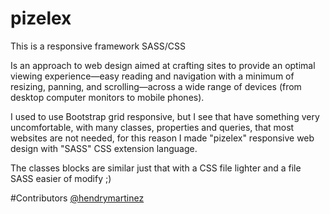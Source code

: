 # pizelex
This is a responsive framework SASS/CSS

Is an approach to web design aimed at crafting sites to provide an optimal viewing experience—easy reading and navigation with a minimum of resizing, panning, and scrolling—across a wide range of devices (from desktop computer monitors to mobile phones).

I used to use Bootstrap grid responsive, but I see that have something very uncomfortable, with many classes, properties and queries, that most websites are not needed, for this reason I made "pizelex" responsive web design with "SASS" CSS extension language.

The classes blocks are similar just that with a CSS file lighter and a  file SASS easier of modify ;)

#Contributors
<a href="http://facebook.com/hendrymartinezcastillo" target="_blank">@hendrymartinez</a>
